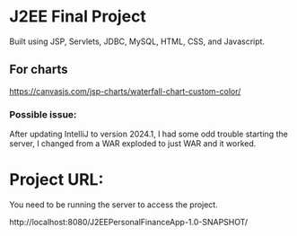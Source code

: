# J2EE Final Project

Built using JSP, Servlets, JDBC, MySQL, HTML, CSS, and Javascript.

## For charts
https://canvasjs.com/jsp-charts/waterfall-chart-custom-color/

### Possible issue:

After updating IntelliJ to version 2024.1, I had some odd trouble starting the server, I changed from a WAR exploded to just WAR and it worked.

# Project URL:

You need to be running the server to access the project.

http://localhost:8080/J2EEPersonalFinanceApp-1.0-SNAPSHOT/


